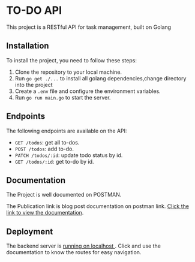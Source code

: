 # TO-DO API

This project is a RESTful API for task management, built on Golang

## Installation

To install the project, you need to follow these steps:

1. Clone the repository to your local machine.
2. Run `go get ./...` to install all golang dependencies,change directory into the project
3. Create a `.env` file and configure the environment variables.
4. Run `go run main.go` to start the server.

## Endpoints

The following endpoints are available on the API:

- `GET /todos`: get all to-dos.
- `POST /todos`: add to-do.
- `PATCH /todos/:id`: update todo status by id.
- `GET /todos/:id`: get to-do by id.


## Documentation
The Project is well documented on POSTMAN. 

The Publication link is blog post documentation on postman link. [Click the link to view the documentation](https://documenter.getpostman.com/view/24145860/2s93sdYrR5).


## Deployment
The backend server is [ running on localhost ](localhost:2020). Click and use the documentation to know the routes for easy navigation.



